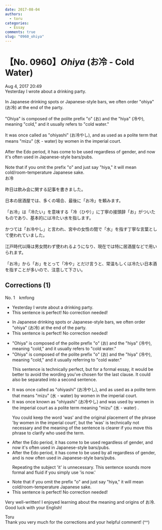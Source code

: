 ```yaml
---
date: 2017-08-04
authors:
  - toru
categories:
  - Essay
comments: true
slug: "0960_ohiya"
---
```


# 【No. 0960】<strong><em>Ohiya</strong></em> (お冷 - Cold Water)
<div class="date">Aug 4, 2017 20:49</div>
<div id="post"><div id="body_show_ori">
Yesterday I wrote about a drinking party.<br/><br/>In Japanese drinking spots or Japanese-style bars, we often order "ohiya" (お冷) at the end of the party.<br/><br/>"Ohiya" is composed of the polite prefix "o" (お) and the "hiya" (冷や), meaning "cold," and it usually refers to "cold water."<br/><br/>It was once called as "ohiyashi" (お冷やし), and as used as a polite term that means "mizu" (水 - water) by women in the imperial court. <br/><br/>After the Edo period, it has come to be used regardless of gender, and now it's often used in Japanese-style bars/pubs.<br/><br/>Note that if you omit the prefix "o" and just say "hiya," it will mean cold/room-temperature Japanese sake.
</div></div>

<!-- more -->

<div id="post_ja"><div id="body_show_mo">
お冷<br/><br/>昨日は飲み会に関する記事を書きました。<br/><br/>日本の居酒屋では、多くの場合、最後に「お冷」を頼みます。<br/><br/>「お冷」は「冷たい」を意味する「冷（ひや）」に丁寧の接頭辞「お」がついたものであり、基本的には冷たい水を指します。<br/><br/>かつては「お冷やし」と言われ、宮中の女性の間で「水」を指す丁寧な言葉として使われていました。<br/><br/>江戸時代以降は男女問わず使われるようになり、現在では特に居酒屋などで用いられます。<br/><br/>「お冷」から「お」をとって「冷や」とだけ言うと、常温もしくは冷たい日本酒を指すことが多いので、注意して下さい。
</div></div>

## Corrections (1)
<div id="block"><div class="first_name"> No. 1　<span class="just_name">kmfong</span></div><div id="block2">
<ul class="correction_field">
<li class="incorrect">Yesterday I wrote about a drinking party.</li>
<li class="corrected perfect">This sentence is perfect! No correction needed!</li>
</ul>
<ul class="correction_field">
<li class="incorrect">In Japanese drinking spots or Japanese-style bars, we often order "ohiya" (お冷) at the end of the party.</li>
<li class="corrected perfect">This sentence is perfect! No correction needed!</li>
</ul>
<ul class="correction_field">
<li class="incorrect">"Ohiya" is composed of the polite prefix "o" (お) and the "hiya" (冷や), meaning "cold," and it usually refers to "cold water."</li>
<li class="corrected correct">
"Ohiya" is composed of the polite prefix "o" (お) and <span class="sline">the</span> "hiya" (冷や), meaning "cold," <span class="sline">and it</span> usually refer<span class="f_blue">ring</span> to "cold water."
<p class="correction_comment">This sentence is technically perfect, but for a formal essay, it would be better to avoid the wording you've chosen for the last clause. It could also be separated into a second sentence.</p>
</li>
</ul>
<ul class="correction_field">
<li class="incorrect">It was once called as "ohiyashi" (お冷やし), and as used as a polite term that means "mizu" (水 - water) by women in the imperial court.</li>
<li class="corrected correct">
It was once <span class="f_blue">known as</span> "ohiyashi" (お冷やし) and <span class="sline"><span class="f_blue">w</span>as</span> used <span class="f_blue">by women in the imperial court</span> as a polite term <span class="f_blue">meaning </span>"mizu" (水 - water) .
<p class="correction_comment">You could keep the word 'was' and the original placement of the phrase 'by women in the imperial court', but the 'was' is technically not necessary and the meaning of the sentence is clearer if you move this phrase to clarify who used the term.</p>
</li>
</ul>
<ul class="correction_field">
<li class="incorrect">After the Edo period, it has come to be used regardless of gender, and now it's often used in Japanese-style bars/pubs.</li>
<li class="corrected correct">
After the Edo period, it has come to be used <span class="f_blue">by all </span>regardless of gender, and<span class="f_blue"> is now</span> often used in Japanese-style bars/pubs.
<p class="correction_comment">Repeating the subject 'it' is unnecessary. This sentence sounds more formal and fluid if you simply use 'is now.'</p>
</li>
</ul>
<ul class="correction_field">
<li class="incorrect">Note that if you omit the prefix "o" and just say "hiya," it will mean cold/room-temperature Japanese sake.</li>
<li class="corrected perfect">This sentence is perfect! No correction needed!</li>
</ul>
<p class="comment_small">
 Very well-written! I enjoyed learning about the meaning and origins of お冷. Good luck with your English!
</p>

</div><div class="name"><span class="just_name">Toru</span><br>
Thank you very much for the corrections and your helpful comment! (^^)
</div>
</div>
